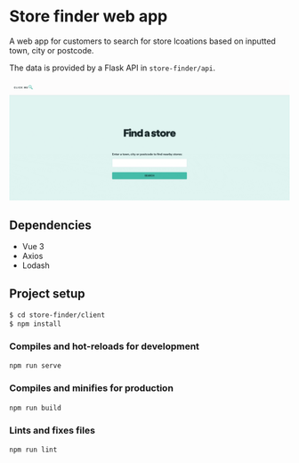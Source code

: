 # Store finder web app
A web app for customers to search for store lcoations based on 
inputted town, city or postcode. 

The data is provided by a Flask API in ```store-finder/api```.

![store-finder-app demo](./public/images/storefinder-demo.gif)

## Dependencies
- Vue 3
- Axios
- Lodash

## Project setup
```
$ cd store-finder/client
$ npm install
```

### Compiles and hot-reloads for development
```
npm run serve
```

### Compiles and minifies for production
```
npm run build
```

### Lints and fixes files
```
npm run lint
```
